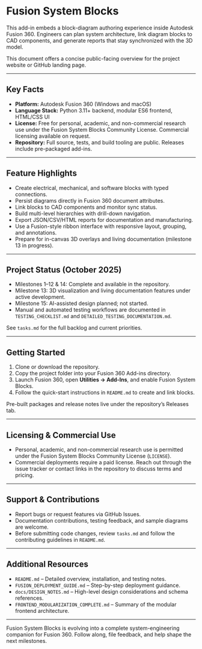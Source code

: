 # Fusion System Blocks

This add-in embeds a block-diagram authoring experience inside Autodesk Fusion 360. Engineers can plan system architecture, link diagram blocks to CAD components, and generate reports that stay synchronized with the 3D model.

This document offers a concise public-facing overview for the project website or GitHub landing page.

---

## Key Facts

- **Platform:** Autodesk Fusion 360 (Windows and macOS)
- **Language Stack:** Python 3.11+ backend, modular ES6 frontend, HTML/CSS UI
- **License:** Free for personal, academic, and non-commercial research use under the Fusion System Blocks Community License. Commercial licensing available on request.
- **Repository:** Full source, tests, and build tooling are public. Releases include pre-packaged add-ins.

---

## Feature Highlights

- Create electrical, mechanical, and software blocks with typed connections.
- Persist diagrams directly in Fusion 360 document attributes.
- Link blocks to CAD components and monitor sync status.
- Build multi-level hierarchies with drill-down navigation.
- Export JSON/CSV/HTML reports for documentation and manufacturing.
- Use a Fusion-style ribbon interface with responsive layout, grouping, and annotations.
- Prepare for in-canvas 3D overlays and living documentation (milestone 13 in progress).

---

## Project Status (October 2025)

- Milestones 1–12 & 14: Complete and available in the repository.
- Milestone 13: 3D visualization and living documentation features under active development.
- Milestone 15: AI-assisted design planned; not started.
- Manual and automated testing workflows are documented in `TESTING_CHECKLIST.md` and `DETAILED_TESTING_DOCUMENTATION.md`.

See `tasks.md` for the full backlog and current priorities.

---

## Getting Started

1. Clone or download the repository.
2. Copy the project folder into your Fusion 360 Add-ins directory.
3. Launch Fusion 360, open **Utilities → Add-Ins**, and enable Fusion System Blocks.
4. Follow the quick-start instructions in `README.md` to create and link blocks.

Pre-built packages and release notes live under the repository’s Releases tab.

---

## Licensing & Commercial Use

- Personal, academic, and non-commercial research use is permitted under the Fusion System Blocks Community License (`LICENSE`).
- Commercial deployments require a paid license. Reach out through the issue tracker or contact links in the repository to discuss terms and pricing.

---

## Support & Contributions

- Report bugs or request features via GitHub Issues.
- Documentation contributions, testing feedback, and sample diagrams are welcome.
- Before submitting code changes, review `tasks.md` and follow the contributing guidelines in `README.md`.

---

## Additional Resources

- `README.md` – Detailed overview, installation, and testing notes.
- `FUSION_DEPLOYMENT_GUIDE.md` – Step-by-step deployment guidance.
- `docs/DESIGN_NOTES.md` – High-level design considerations and schema references.
- `FRONTEND_MODULARIZATION_COMPLETE.md` – Summary of the modular frontend architecture.

---

Fusion System Blocks is evolving into a complete system-engineering companion for Fusion 360. Follow along, file feedback, and help shape the next milestones.